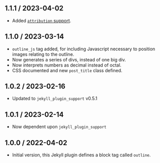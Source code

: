 ## 1.1.1 / 2023-04-02
  * Added [`attribution` support](https://github.com/mslinn/jekyll_plugin_support#subclass-attribution).

## 1.1.0 / 2023-03-14
  * `outline_js` tag added, for including Javascript necessary to position images relating to the outline.
  * Now generates a series of divs, instead of one big div.
  * Now interprets numbers as decimal instead of octal.
  * CSS documented and new `post_title` class defined.

## 1.0.2 / 2023-02-16
  * Updated to `jekyll_plugin_support` v0.5.1

## 1.0.1 / 2023-02-14
  * Now dependent upon `jekyll_plugin_support`

## 1.0.0 / 2022-04-02
  * Initial version, this Jekyll plugin defines a block tag called `outline`.

